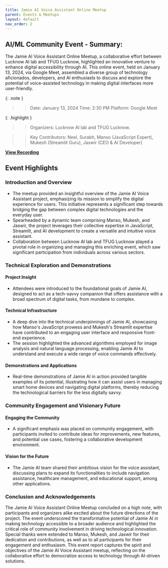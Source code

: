 ```yaml
---
title: Jamie AI Voice Assistant Online Meetup
parent: Events & Meetups
layout: default
nav_order: 2
---
```


## AI/ML Community Event - Summary:
The Jamie AI Voice Assistant Online Meetup, a collaborative effort between Lucknow AI lab and TFUG Lucknow, highlighted an innovative venture to enhance digital accessibility through AI. This online event, held on January 13, 2024, via Google Meet, assembled a diverse group of technology aficionados, developers, and AI enthusiasts to discuss and explore the potential of voice-assisted technology in making digital interfaces more user-friendly.

{: .note }
>> Date: January 13, 2024
>> Time: 2:30 PM
>> Platform: Google Meet

{: .highlight }
>> Organizers: Lucknow AI lab and TFUG Lucknow.

>> Key Contributors: Neel, Surabh, Manso (JavaScript Expert), Mukesh (Streamlit Guru), Jaswir (CEO & AI Developer)

**[View Recording](/assets/videos/Jaime-voice-assistant-meetup.mp4)** 
## Event Highlights
### Introduction and Overview

- The meetup provided an insightful overview of the Jamie AI Voice Assistant project, emphasizing its mission to simplify the digital experience for users. This initiative represents a significant step towards bridging the gap between complex digital technologies and the everyday user.
- Spearheaded by a dynamic team comprising Manso, Mukesh, and Jaswir, the project leverages their collective expertise in JavaScript, Streamlit, and AI development to create a versatile and intuitive voice assistant.
- Collaboration between Lucknow AI lab and TFUG Lucknow played a pivotal role in organizing and managing this enriching event, which saw significant participation from individuals across various sectors.

### Technical Exploration and Demonstrations

#### Project Insight

- Attendees were introduced to the foundational goals of Jamie AI, designed to act as a tech-savvy companion that offers assistance with a broad spectrum of digital tasks, from mundane to complex.

#### Technical Infrastructure

- A deep dive into the technical underpinnings of Jamie AI, showcasing how Manso's JavaScript prowess and Mukesh's Streamlit expertise have contributed to an engaging user interface and responsive front-end experience.
- The session highlighted the advanced algorithms employed for image analysis and natural language processing, enabling Jamie AI to understand and execute a wide range of voice commands effectively.

#### Demonstrations and Applications

- Real-time demonstrations of Jamie AI in action provided tangible examples of its potential, illustrating how it can assist users in managing smart home devices and navigating digital platforms, thereby reducing the technological barriers for the less digitally savvy.

### Community Engagement and Visionary Future

#### Engaging the Community

- A significant emphasis was placed on community engagement, with participants invited to contribute ideas for improvements, new features, and potential use cases, fostering a collaborative development environment.

#### Vision for the Future

- The Jamie AI team shared their ambitious vision for the voice assistant, discussing plans to expand its functionalities to include navigation assistance, healthcare management, and educational support, among other applications.

### Conclusion and Acknowledgements

The Jamie AI Voice Assistant Online Meetup concluded on a high note, with participants and organizers alike excited about the future directions of the project. The event underscored the transformative potential of Jamie AI in making technology accessible to a broader audience and highlighted the critical role of community involvement in driving technological innovation. Special thanks were extended to Manso, Mukesh, and Jaswir for their dedication and contributions, as well as to all participants for their engagement and enthusiasm. This event report captures the spirit and objectives of the Jamie AI Voice Assistant meetup, reflecting on the collaborative effort to democratize access to technology through AI-driven solutions.

